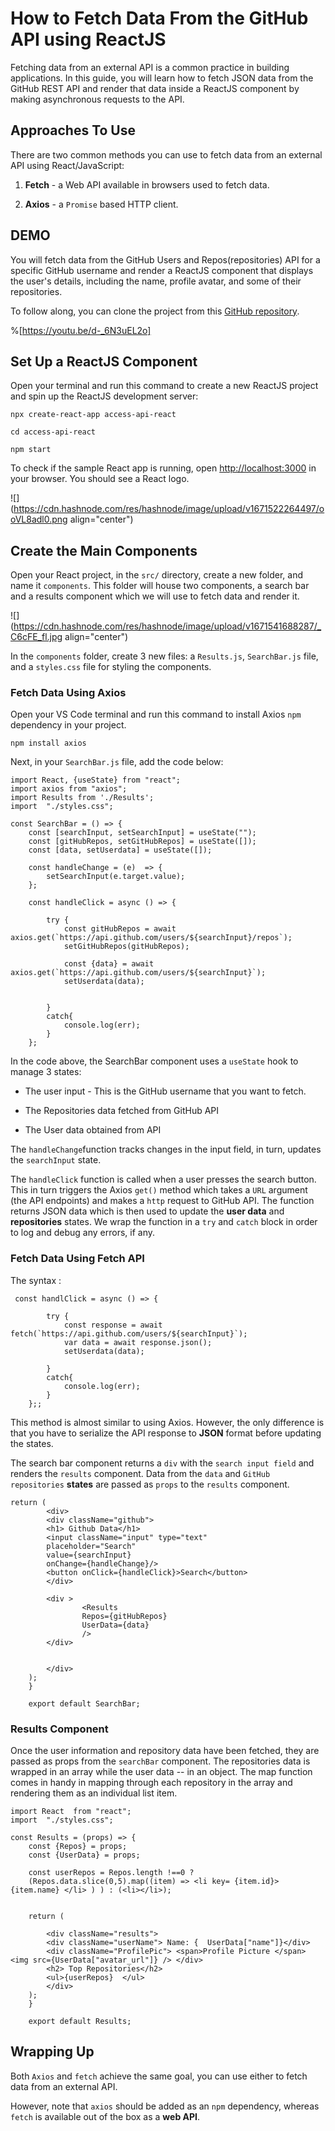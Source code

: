 # How to Fetch Data From the GitHub API using ReactJS

Fetching data from an external API is a common practice in building applications. In this guide, you will learn how to fetch JSON data from the GitHub REST API and render that data inside a ReactJS component by making asynchronous requests to the API.

## Approaches To Use

There are two common methods you can use to fetch data from an external API using React/JavaScript:

1.  **Fetch** - a Web API available in browsers used to fetch data.
    
2.  **Axios** - a `Promise` based HTTP client.
    

## DEMO

You will fetch data from the GitHub Users and Repos(repositories) API for a specific GitHub username and render a ReactJS component that displays the user's details, including the name, profile avatar, and some of their repositories.

To follow along, you can clone the project from this [GitHub repository](https://github.com/Wachira/github-React).

%[https://youtu.be/d-_6N3uEL2o] 

## Set Up a ReactJS Component

Open your terminal and run this command to create a new ReactJS project and spin up the ReactJS development server:

```plaintext
npx create-react-app access-api-react

cd access-api-react

npm start
```

To check if the sample React app is running, open [http://localhost:3000](http://localhost:3000) in your browser. You should see a React logo.

![](https://cdn.hashnode.com/res/hashnode/image/upload/v1671522264497/ooVL8adl0.png align="center")

## Create the Main Components

Open your React project, in the `src/` directory, create a new folder, and name it `components`. This folder will house two components, a search bar and a results component which we will use to fetch data and render it.

![](https://cdn.hashnode.com/res/hashnode/image/upload/v1671541688287/_C6cFE_fl.jpg align="center")

In the `components` folder, create 3 new files: a `Results.js`, `SearchBar.js` file, and a `styles.css` file for styling the components.

### Fetch Data Using Axios

Open your VS Code terminal and run this command to install Axios `npm` dependency in your project.

```plaintext
npm install axios
```

Next, in your `SearchBar.js` file, add the code below:

```plaintext
import React, {useState} from "react";
import axios from "axios";
import Results from './Results';
import  "./styles.css";

const SearchBar = () => {
    const [searchInput, setSearchInput] = useState("");
    const [gitHubRepos, setGitHubRepos] = useState([]);
    const [data, setUserdata] = useState([]);

    const handleChange = (e)  => {
        setSearchInput(e.target.value);
    };

    const handleClick = async () => {

        try {
            const gitHubRepos = await axios.get(`https://api.github.com/users/${searchInput}/repos`);
            setGitHubRepos(gitHubRepos);

            const {data} = await axios.get(`https://api.github.com/users/${searchInput}`);
            setUserdata(data);


        }
        catch{
            console.log(err);
        }
    };
```

In the code above, the SearchBar component uses a `useState` hook to manage 3 states:

*   The user input - This is the GitHub username that you want to fetch.
    
*   The Repositories data fetched from GitHub API
    
*   The User data obtained from API
    

The `handleChange`function tracks changes in the input field, in turn, updates the `searchInput` state.

The `handleClick` function is called when a user presses the search button. This in turn triggers the Axios `get()` method which takes a `URL` argument (the API endpoints) and makes a `http` request to GitHub API. The function returns JSON data which is then used to update the **user data** and **repositories** states. We wrap the function in a `try` and `catch` block in order to log and debug any errors, if any.

### Fetch Data Using Fetch API

The syntax :

```plaintext
 const handlClick = async () => {
    
        try {
            const response = await fetch(`https://api.github.com/users/${searchInput}`);
            var data = await response.json();
            setUserdata(data);

        }
        catch{
            console.log(err);
        }   
    };;
```

This method is almost similar to using Axios. However, the only difference is that you have to serialize the API response to **JSON** format before updating the states.

The search bar component returns a `div` with the `search input field` and renders the `results` component. Data from the `data` and `GitHub repositories` **states** are passed as `props` to the `results` component.

```plaintext
return (
        <div>
        <div className="github">
        <h1> Github Data</h1>
        <input className="input" type="text" 
        placeholder="Search"  
        value={searchInput} 
        onChange={handleChange}/>
        <button onClick={handleClick}>Search</button>
        </div>

        <div > 
                <Results 
                Repos={gitHubRepos}
                UserData={data}
                />
        </div>
       
        
        </div>
    );
    }

    export default SearchBar;
```

### Results Component

Once the user information and repository data have been fetched, they are passed as props from the `searchBar` component. The repositories data is wrapped in an array while the user data -- in an object. The map function comes in handy in mapping through each repository in the array and rendering them as an individual list item.

```plaintext
import React  from "react";
import  "./styles.css";

const Results = (props) => {
    const {Repos} = props;
    const {UserData} = props;
 
    const userRepos = Repos.length !==0 ? 
    (Repos.data.slice(0,5).map((item) => <li key= {item.id}> {item.name} </li> ) ) : (<li></li>);


    return (

        <div className="results">
        <div className="userName"> Name: {  UserData["name"]}</div>
        <div className="ProfilePic"> <span>Profile Picture </span>  <img src={UserData["avatar_url"]} /> </div>
        <h2> Top Repositories</h2>
        <ul>{userRepos}  </ul>
        </div>
    );
    }

    export default Results;
```

## Wrapping Up

Both `Axios` and `fetch` achieve the same goal, you can use either to fetch data from an external API.

However, note that `axios` should be added as an `npm` dependency, whereas `fetch` is available out of the box as a **web API**.